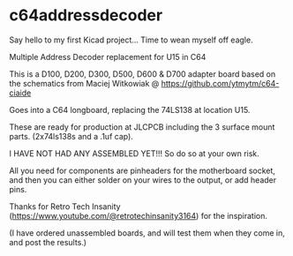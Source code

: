 # c64addressdecoder
Say hello to my first Kicad project... Time to wean myself off eagle.


Multiple Address Decoder replacement for U15 in C64


This is a D100, D200, D300, D500, D600 & D700 adapter board based on the schematics from Maciej Witkowiak @ https://github.com/ytmytm/c64-ciaide

Goes into a C64 longboard, replacing the 74LS138 at location U15.

These are ready for production at JLCPCB including the 3 surface mount parts. (2x74ls138s and a .1uf cap).

I HAVE NOT HAD ANY ASSEMBLED YET!!! So do so at your own risk. 

All you need for components are pinheaders for the motherboard socket, and then you can either solder on your wires to the output, or add header pins.

Thanks for Retro Tech Insanity (https://www.youtube.com/@retrotechinsanity3164) for the inspiration.

(I have ordered unassembled boards, and will test them when they come in, and post the results.)


